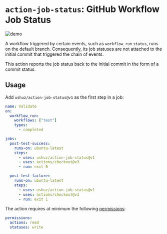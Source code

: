 # `action-job-status`: GitHub Workflow Job Status

![demo](https://user-images.githubusercontent.com/3797062/89281009-6367de00-d684-11ea-9775-82d2e7c15c42.png)

A workflow triggered by certain events, such as `workflow_run` `status`, runs on
the default branch. Consequently, its job statuses are not attached to the
initial commit that triggered the chain of events.

This action reports the job status back to the initial commit in the form of a
commit status.

## Usage

Add `ushuz/action-job-status@v1` as the first step in a job:

```yaml
name: Validate
on:
  workflow_run:
    workflows: ["test"]
    types:
      - completed

jobs:
  post-test-success:
    runs-on: ubuntu-latest
    steps:
      - uses: ushuz/action-job-status@v1
      - uses: actions/checkout@v3
      - run: exit 0

  post-test-failure:
    runs-on: ubuntu-latest
    steps:
      - uses: ushuz/action-job-status@v1
      - uses: actions/checkout@v3
      - run: exit 1
```

The action requires at minimum the following [permissions](https://docs.github.com/en/actions/security-guides/automatic-token-authentication#permissions-for-the-github_token):

```yaml
permissions:
  actions: read
  statuses: write
```
